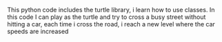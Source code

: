 This python code includes the turtle library, i learn how to use classes.
In this code I can play as the turtle and try to cross a busy street without hitting a car, each time i cross the road, i reach a new level where the car speeds are increased